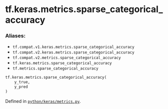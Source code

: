 <div itemscope itemtype="http://developers.google.com/ReferenceObject">
<meta itemprop="name" content="tf.keras.metrics.sparse_categorical_accuracy" />
<meta itemprop="path" content="Stable" />
</div>

# tf.keras.metrics.sparse_categorical_accuracy



### Aliases:

* `tf.compat.v1.keras.metrics.sparse_categorical_accuracy`
* `tf.compat.v2.keras.metrics.sparse_categorical_accuracy`
* `tf.compat.v2.metrics.sparse_categorical_accuracy`
* `tf.keras.metrics.sparse_categorical_accuracy`
* `tf.metrics.sparse_categorical_accuracy`

``` python
tf.keras.metrics.sparse_categorical_accuracy(
    y_true,
    y_pred
)
```



Defined in [`python/keras/metrics.py`](/code/stable/tensorflow/python/keras/metrics.py).

<!-- Placeholder for "Used in" -->
